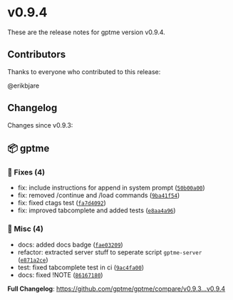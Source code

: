# v0.9.4

These are the release notes for gptme version v0.9.4.

## Contributors

Thanks to everyone who contributed to this release:

@erikbjare

## Changelog

Changes since v0.9.3:


## 📦 gptme

### 🐛 Fixes (4)

 - fix: include instructions for append in system prompt ([`50b00a00`](https://github.com/gptme/gptme/commit/50b00a00))
 - fix: removed /continue and /load commands ([`9ba41f54`](https://github.com/gptme/gptme/commit/9ba41f54))
 - fix: fixed ctags test ([`fa7d4092`](https://github.com/gptme/gptme/commit/fa7d4092))
 - fix: improved tabcomplete and added tests ([`e8aa4a96`](https://github.com/gptme/gptme/commit/e8aa4a96))

### 🔨 Misc (4)

 - docs: added docs badge ([`fae03209`](https://github.com/gptme/gptme/commit/fae03209))
 - refactor: extracted server stuff to seperate script `gptme-server` ([`e871a2ce`](https://github.com/gptme/gptme/commit/e871a2ce))
 - test: fixed tabcomplete test in ci ([`9ac4fa00`](https://github.com/gptme/gptme/commit/9ac4fa00))
 - docs: fixed !NOTE ([`86167180`](https://github.com/gptme/gptme/commit/86167180))

**Full Changelog**: https://github.com/gptme/gptme/compare/v0.9.3...v0.9.4
